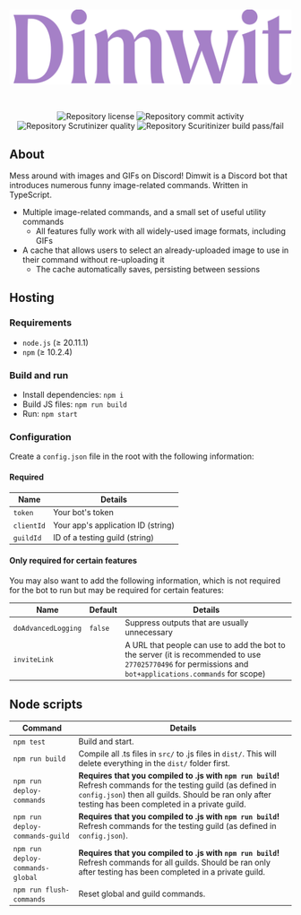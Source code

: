<div align="center">
    <br>
    <!-- Wordmark -->
    <p>
        <a href="https://github.com/ayvacs/dimwit"><img alt="Dimwit logo" width="550" src="https://raw.githubusercontent.com/ayvacs/dimwit/main/res/logos/wordmark-min.png"></a>
    </p>
    <br>
    <!-- Badges -->
    <p>
        <img alt="Repository license" src="https://img.shields.io/github/license/ayvacs/dimwit">
        <img alt="Repository commit activity" src="https://img.shields.io/github/commit-activity/w/ayvacs/dimwit">
        <img alt="Repository Scrutinizer quality" src="https://img.shields.io/scrutinizer/quality/g/ayvacs/dimwit">
        <img alt="Repository Scuritinizer build pass/fail" src="https://scrutinizer-ci.com/g/ayvacs/dimwit/badges/build.png?b=main">
    </p>
</div>

## About

Mess around with images and GIFs on Discord! Dimwit is a Discord bot that introduces numerous funny image-related commands. Written in TypeScript.

* Multiple image-related commands, and a small set of useful utility commands
  * All features fully work with all widely-used image formats, including GIFs
* A cache that allows users to select an already-uploaded image to use in their command without re-uploading it
  * The cache automatically saves, persisting between sessions

## Hosting

### Requirements

* `node.js` (≥ 20.11.1)
* `npm` (≥ 10.2.4)

### Build and run

* Install dependencies: `npm i`
* Build JS files: `npm run build`
* Run: `npm start`

### Configuration

Create a `config.json` file in the root with the following information:

#### Required

| Name       | Details                            |
| ---------- | ---------------------------------- |
| `token`    | Your bot's token                   |
| `clientId` | Your app's application ID (string) |
| `guildId`  | ID of a testing guild (string)     |

#### Only required for certain features

You may also want to add the following information, which is not required for the bot to run but may be required for certain features:

| Name                | Default | Details                                                                                                                                                    |
| ------------------- | ------- | ---------------------------------------------------------------------------------------------------------------------------------------------------------- |
| `doAdvancedLogging` | `false` | Suppress outputs that are usually unnecessary                                                                                                              |
| `inviteLink`        |         | A URL that people can use to add the bot to the server (it is recommended to use `277025770496` for permissions and `bot+applications.commands` for scope) |

## Node scripts

| Command                          | Details                                                                                                                                                                                                                   |
| -------------------------------- | ------------------------------------------------------------------------------------------------------------------------------------------------------------------------------------------------------------------------- |
| `npm test`                       | Build and start.                                                                                                                                                                                                          |
| `npm run build`                  | Compile all .ts files in `src/` to .js files in `dist/`. This will delete everything in the `dist/` folder first.                                             |
| `npm run deploy-commands`        | **Requires that you compiled to .js with `npm run build`!** Refresh commands for the testing guild (as defined in `config.json`) then all guilds. Should be ran only after testing has been completed in a private guild. |
| `npm run deploy-commands-guild`  | **Requires that you compiled to .js with `npm run build`!** Refresh commands for the testing guild (as defined in `config.json`).                                                                                         |
| `npm run deploy-commands-global` | **Requires that you compiled to .js with `npm run build`!** Refresh commands for all guilds. Should be ran only after testing has been completed in a private guild.                                                      |
| `npm run flush-commands`         | Reset global and guild commands.                                                                                                                                                                                          |